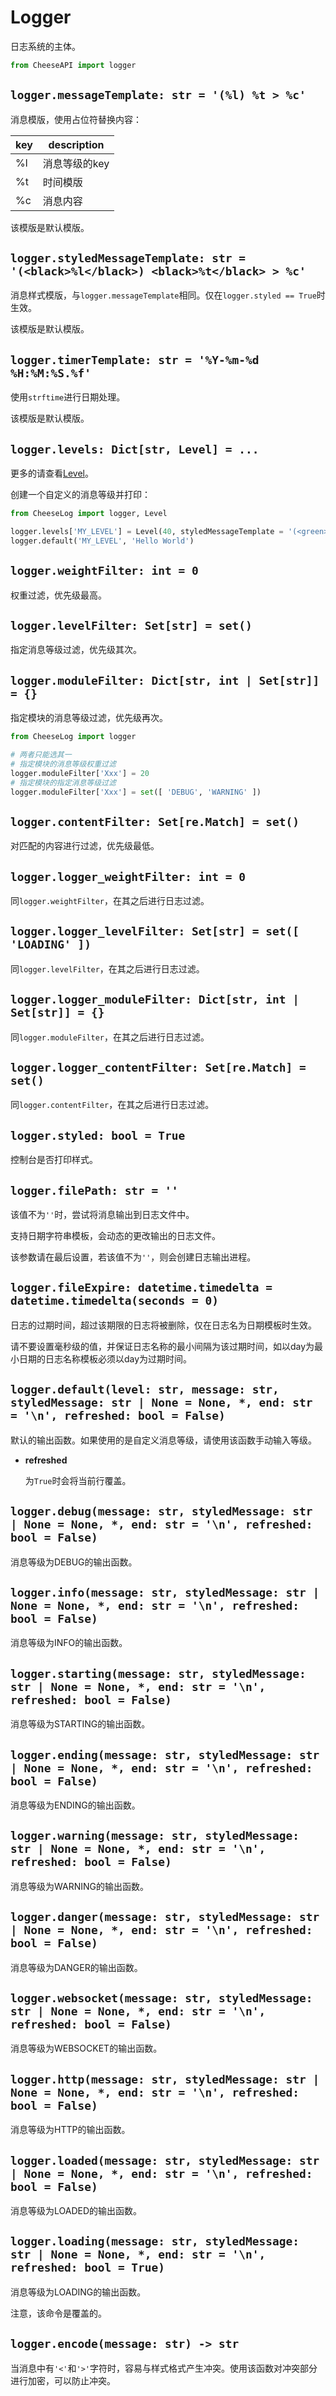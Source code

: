 # **Logger**

日志系统的主体。

```python
from CheeseAPI import logger
```

## **`logger.messageTemplate: str = '(%l) %t > %c'`**

消息模版，使用占位符替换内容：

| key | description |
| - | - |
| %l | 消息等级的key |
| %t | 时间模版 |
| %c | 消息内容 |

该模版是默认模版。

## **`logger.styledMessageTemplate: str = '(<black>%l</black>) <black>%t</black> > %c'`**

消息样式模版，与`logger.messageTemplate`相同。仅在`logger.styled == True`时生效。

该模版是默认模版。

## **`logger.timerTemplate: str = '%Y-%m-%d %H:%M:%S.%f'`**

使用`strftime`进行日期处理。

该模版是默认模版。

## **`logger.levels: Dict[str, Level] = ...`**

更多的请查看[Level]('./Level.md')。

创建一个自定义的消息等级并打印：

```python
from CheeseLog import logger, Level

logger.levels['MY_LEVEL'] = Level(40, styledMessageTemplate = '(<green>%l</green>) <black>%t</black> > %c')
logger.default('MY_LEVEL', 'Hello World')
```

## **`logger.weightFilter: int = 0`**

权重过滤，优先级最高。

## **`logger.levelFilter: Set[str] = set()`**

指定消息等级过滤，优先级其次。

## **`logger.moduleFilter: Dict[str, int | Set[str]] = {}`**

指定模块的消息等级过滤，优先级再次。

```python
from CheeseLog import logger

# 两者只能选其一
# 指定模块的消息等级权重过滤
logger.moduleFilter['Xxx'] = 20
# 指定模块的指定消息等级过滤
logger.moduleFilter['Xxx'] = set([ 'DEBUG', 'WARNING' ])
```

## **`logger.contentFilter: Set[re.Match] = set()`**

对匹配的内容进行过滤，优先级最低。

## **`logger.logger_weightFilter: int = 0`**

同`logger.weightFilter`，在其之后进行日志过滤。

## **`logger.logger_levelFilter: Set[str] = set([ 'LOADING' ])`**

同`logger.levelFilter`，在其之后进行日志过滤。

## **`logger.logger_moduleFilter: Dict[str, int | Set[str]] = {}`**

同`logger.moduleFilter`，在其之后进行日志过滤。

## **`logger.logger_contentFilter: Set[re.Match] = set()`**

同`logger.contentFilter`，在其之后进行日志过滤。

## **`logger.styled: bool = True`**

控制台是否打印样式。

## **`logger.filePath: str = ''`**

该值不为`''`时，尝试将消息输出到日志文件中。

支持日期字符串模板，会动态的更改输出的日志文件。

该参数请在最后设置，若该值不为`''`，则会创建日志输出进程。

## **`logger.fileExpire: datetime.timedelta = datetime.timedelta(seconds = 0)`**

日志的过期时间，超过该期限的日志将被删除，仅在日志名为日期模板时生效。

请不要设置毫秒级的值，并保证日志名称的最小间隔为该过期时间，如以day为最小日期的日志名称模板必须以day为过期时间。

## **`logger.default(level: str, message: str, styledMessage: str | None = None, *, end: str = '\n', refreshed: bool = False)`**

默认的输出函数。如果使用的是自定义消息等级，请使用该函数手动输入等级。

- **refreshed**

    为`True`时会将当前行覆盖。

## **`logger.debug(message: str, styledMessage: str | None = None, *, end: str = '\n', refreshed: bool = False)`**

消息等级为DEBUG的输出函数。

## **`logger.info(message: str, styledMessage: str | None = None, *, end: str = '\n', refreshed: bool = False)`**

消息等级为INFO的输出函数。

## **`logger.starting(message: str, styledMessage: str | None = None, *, end: str = '\n', refreshed: bool = False)`**

消息等级为STARTING的输出函数。

## **`logger.ending(message: str, styledMessage: str | None = None, *, end: str = '\n', refreshed: bool = False)`**

消息等级为ENDING的输出函数。

## **`logger.warning(message: str, styledMessage: str | None = None, *, end: str = '\n', refreshed: bool = False)`**

消息等级为WARNING的输出函数。

## **`logger.danger(message: str, styledMessage: str | None = None, *, end: str = '\n', refreshed: bool = False)`**

消息等级为DANGER的输出函数。

## **`logger.websocket(message: str, styledMessage: str | None = None, *, end: str = '\n', refreshed: bool = False)`**

消息等级为WEBSOCKET的输出函数。

## **`logger.http(message: str, styledMessage: str | None = None, *, end: str = '\n', refreshed: bool = False)`**

消息等级为HTTP的输出函数。

## **`logger.loaded(message: str, styledMessage: str | None = None, *, end: str = '\n', refreshed: bool = False)`**

消息等级为LOADED的输出函数。

## **`logger.loading(message: str, styledMessage: str | None = None, *, end: str = '\n', refreshed: bool = True)`**

消息等级为LOADING的输出函数。

注意，该命令是覆盖的。

## **`logger.encode(message: str) -> str`**

当消息中有`'<'`和`'>'`字符时，容易与样式格式产生冲突。使用该函数对冲突部分进行加密，可以防止冲突。
